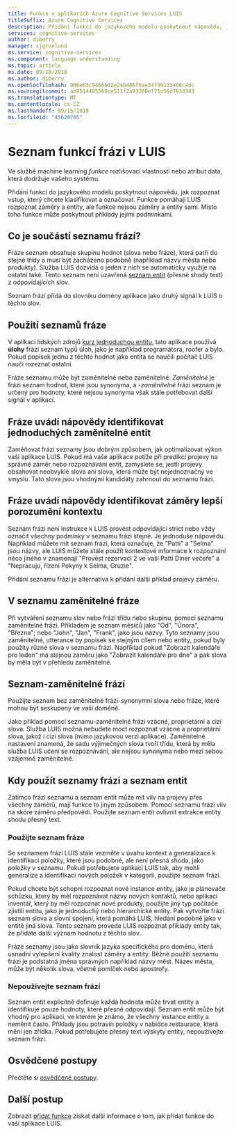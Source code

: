 ```yaml
---
title: Funkce v aplikacích Azure Cognitive Services LUIS
titleSuffix: Azure Cognitive Services
description: Přidání funkcí do jazykového modelu poskytnout nápovědu, jak rozpoznat vstup, který chcete klasifikovat a označovat. Funkce pomáhají LUIS rozpoznat záměry a entity.
services: cognitive-services
author: diberry
manager: cjgronlund
ms.service: cognitive-services
ms.component: language-understanding
ms.topic: article
ms.date: 09/10/2018
ms.author: diberry
ms.openlocfilehash: 906e63c94666d2e24b486f5ae34f99133408c4dc
ms.sourcegitcommit: ab9514485569ce511f2a93260ef71c56d7633343
ms.translationtype: MT
ms.contentlocale: cs-CZ
ms.lasthandoff: 09/15/2018
ms.locfileid: "45628705"
---
```

# <a name="phrase-list-features-in-luis"></a>Seznam funkcí frázi v LUIS

Ve službě machine learning *funkce* rozlišovací vlastností nebo atribut data, která dodržuje vašeho systému. 

Přidání funkcí do jazykového modelu poskytnout nápovědu, jak rozpoznat vstup, který chcete klasifikovat a označovat. Funkce pomáhají LUIS rozpoznat záměry a entity, ale funkce nejsou záměry a entity sami. Místo toho funkce může poskytnout příklady jejími podmínkami.  

## <a name="what-is-a-phrase-list-feature"></a>Co je součástí seznamu frází?
Fráze seznam obsahuje skupinu hodnot (slova nebo fráze), která patří do stejné třídy a musí být zacházeno podobně (například názvy města nebo produkty). Služba LUIS dozvídá o jeden z nich se automaticky využije na ostatní také. Tento seznam není uzavřená [seznam entit](luis-concept-entity-types.md#types-of-entities) (přesné shody text) z odpovídajících slov.

Seznam frází přidá do slovníku domény aplikace jako druhý signál k LUIS o těchto slov.

## <a name="how-to-use-phrase-lists"></a>Použití seznamů fráze
V aplikaci lidských zdrojů [kurz jednoduchou entitu](luis-quickstart-primary-and-secondary-data.md), tato aplikace používá **úlohy** frázi seznam typů úloh, jako je například programátora, roofer a bylo. Pokud popisek jednu z těchto hodnot jako entita se naučili počítač LUIS naučí rozeznat ostatní. 

Fráze seznamu může být zaměnitelné nebo zaměnitelné. *Zaměnitelné* je frázi seznam hodnot, které jsou synonyma, a *-zaměnitelné* frázi seznam je určený pro hodnoty, které nejsou synonyma však stále potřebovat další signál v aplikaci. 

<a name="phrase-lists-help-identify-simple-exchangeable-entities"></a>
## <a name="phrase-lists-help-identify-simple-interchangeable-entities"></a>Fráze uvádí nápovědy identifikovat jednoduchých zaměnitelné entit
Zaměňovat frázi seznamy jsou dobrým způsobem, jak optimalizovat výkon vaší aplikace LUIS. Pokud má vaše aplikace potíže při predikci projevy na správné záměr nebo rozpoznávání entit, zamyslete se, jestli projevy obsahovat neobvyklé slova ani slova, která může být nejednoznačný ve smyslu. Tato slova jsou vhodnými kandidáty zahrnout do seznamu frázi.

## <a name="phrase-lists-help-identify-intents-by-better-understanding-context"></a>Fráze uvádí nápovědy identifikovat záměry lepší porozumění kontextu
Seznam frázi není instrukce k LUIS provést odpovídající strict nebo vždy označit všechny podmínky v seznamu frázi stejně. Je jednoduše nápovědu. Například můžete mít seznam frázi, která označuje, že "Patti" a "Selma" jsou názvy, ale LUIS můžete stále použít kontextové informace k rozpoznání něco jiného v znamenají "Provést rezervaci 2 ve vaší Patti Diner večeře" a "Nepracuju, řízení Pokyny k Selma, Gruzie". 

Přidání seznamu frázi je alternativa k přidání další příklad projevy záměru. 

## <a name="an-interchangeable-phrase-list"></a>V seznamu zaměnitelné fráze
Při vytváření seznamu slov nebo frází třídu nebo skupinu, pomocí seznamu zaměnitelné frázi. Příkladem je seznam měsíců jako "Od", "Února", "Března"; nebo "John", "Jan", "Frank", jako jsou názvy.  Tyto seznamy jsou zaměnitelné, utterance by popisek se stejným cílem nebo entity, pokud byly použity různé slova v seznamu frázi. Například pokud "Zobrazit kalendáře pro leden" má stejnou záměru jako "Zobrazit kalendáře pro dne" a pak slova by měla být v přehledu zaměnitelné. 

## <a name="a-non-interchangeable-phrase-list"></a>Seznam-zaměnitelné frází
Použijte seznam bez zaměnitelné frázi-synonymní slova nebo fráze, které mohou být seskupeny ve vaší doméně. 

Jako příklad pomocí seznamu-zaměnitelné frázi vzácné, proprietární a cizí slova. Služba LUIS možná nebudete moct rozpoznat vzácné a proprietární slova, jakož i cizí slova (mimo jazykovou verzi aplikace). Zaměnitelné nastavení znamená, že sadu výjimečných slova tvoří třídu, která by měla služba LUIS učení se rozpoznávání, ale nejsou synonyma nebo mezi sebou vzájemně zaměnitelné.

## <a name="when-to-use-phrase-lists-versus-list-entities"></a>Kdy použít seznamy frázi a seznam entit
Zatímco frázi seznamu a seznam entit může mít vliv na projevy přes všechny záměrů, mají funkce to jiným způsobem. Pomocí seznamu frázi vliv na skóre záměru předpovědi. Použijte seznam entit ovlivnit extrakce entity shodu přesný text. 

### <a name="use-a-phrase-list"></a>Použijte seznam fráze
Se seznamem frázi LUIS stále vezměte v úvahu kontext a generalizace k identifikaci položky, které jsou podobné, ale není přesná shoda, jako položky v seznamu. Pokud potřebujete aplikaci LUIS tak, aby mohli generalize a identifikaci nových položek v kategorii, použijte seznam frázi. 

Pokud chcete být schopni rozpoznat nové instance entity, jako je plánovače schůzku, který by měl rozpoznávat názvy nových kontaktů, nebo aplikaci inventář, který by měl rozpoznat nové produkty, použijte jiný typ počítače zjistili entitu, jako je jednoduchý nebo hierarchické entity. Pak vytvořte frázi seznam slova a slovní spojení, která pomáhá LUIS, hledání podobně jako v entitě jiná slova. Tento seznam provede LUIS rozpoznat příklady entity tak, že přidáte další význam hodnotu z těchto slov. 

Fráze seznamy jsou jako slovník jazyka specifického pro doménu, která usnadní vylepšení kvality znalost záměry a entity. Běžné použití seznamu frázi je podstatná jména správných například názvy měst. Název města, může být několik slova, včetně pomlček nebo apostrofy.
 
### <a name="dont-use-a-phrase-list"></a>Nepoužívejte seznam frází 
Seznam entit explicitně definuje každá hodnota může trvat entity a identifikuje pouze hodnoty, které přesně odpovídají. Seznam entit může být vhodný pro aplikaci, ve kterém je známo, že všechny instance entity a neměnit často. Příklady jsou potravin položky v nabídce restaurace, která mění jen zřídka. Pokud potřebujete přesný text výskyty entity, nepoužívejte seznam frázi. 

## <a name="best-practices"></a>Osvědčené postupy
Přečtěte si [osvědčené postupy](luis-concept-best-practices.md).

## <a name="next-steps"></a>Další postup

Zobrazit [přidat funkce](luis-how-to-add-features.md) získat další informace o tom, jak přidat funkce do vaší aplikace LUIS.
